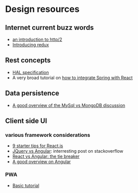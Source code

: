 # Design resources

## Internet current buzz words
 - [an introduction to http/2](https://developers.google.com/web/fundamentals/performance/http2/) 
 - [Introducing redux](https://blog.andyet.com/2015/08/06/what-the-flux-lets-redux/)

## Rest concepts 
- [HAL specification](http://stateless.co/hal_specification.html)
- A very broad tutorial on [how to integrate Spring with React](https://spring.io/guides/tutorials/react-and-spring-data-rest/)

## Data persistence
 - [A good overview of the MySql vs MongoDB discussion](https://www.upguard.com/articles/mysql-vs-mongodb)
 
## Client side UI

### various framework considerations
- [9 starter tips for React.js](https://camjackson.net/post/9-things-every-reactjs-beginner-should-know)
- [JQuery vs Angular](https://stackoverflow.com/questions/13151725/how-is-angularjs-different-from-jquery#13151808): interresting post on stackoverflow
- [React vs Angular: the tie breaker](https://www.airpair.com/angularjs/posts/angular-vs-react-the-tie-breaker)
- [A good overview on Angular](https://www.yearofmoo.com/2012/08/use-angularjs-to-power-your-web-application.html)


### PWA ###
- [Basic tutorial](https://codebrahma.com/building-progressive-web-app-react/)

